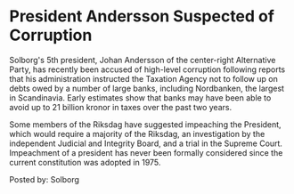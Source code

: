 # President Andersson Suspected of Corruption

Solborg's 5th president, Johan Andersson of the center-right Alternative Party, has recently been accused of high-level corruption following reports that his administration instructed the Taxation Agency not to follow up on debts owed by a number of large banks, including Nordbanken, the largest in Scandinavia. Early estimates show that banks may have been able to avoid up to 21 billion kronor in taxes over the past two years.

Some members of the Riksdag have suggested impeaching the President, which would require a majority of the Riksdag, an investigation by the independent Judicial and Integrity Board, and a trial in the Supreme Court. Impeachment of a president has never been formally considered since the current constitution was adopted in 1975.

 Posted by: Solborg